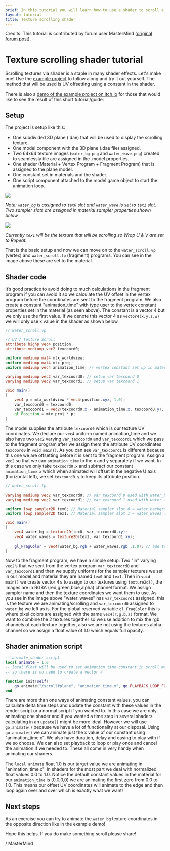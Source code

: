 ```yaml
---
brief: In this tutorial you will learn how to use a shader to scroll a repeating texture.
layout: tutorial
title: Texture scrolling shader
---
```


Credits: This tutorial is contributed by forum user MasterMind ([original forum post](https://forum.defold.com/t/texture-scrolling-shader-tutorial-example/71553)).

# Texture scrolling shader tutorial

Scrolling textures via shader is a staple in many shader effects. Let's make one! Use the [example project](https://github.com/FlexYourBrain/Texture_Scrolling_Example) to follow along and try it out yourself. The method that will be used is UV offsetting using a constant in the shader.

There is also a [demo of the example project on itch.io](https://flexyourbrain.itch.io/texture-scrolling-in-defold) for those that would like to see the result of this short tutorial/guide:


## Setup

The project is setup like this:

* One subdivided 3D plane (.dae) that will be used to display the scrolling texture.
* One model component with the 3D plane (.dae file) assigned.
* Two 64x64 texture images (`water_bg.png` and `water_wave.png`) created to seamlessly tile are assigned in the .model properties.
* One shader (Material + Vertex Program + Fragment Program) that is assigned to the plane model.
* One constant set in materials and the shader.
* One script component attached to the model game object to start the animation loop.

![](../images/texture-scrolling/model_setup.png)

_Note: `water_bg` is assigned to `tex0` slot and `water_wave` is set to `tex1` slot. Two sampler slots are assigned in material sampler properties shown below._

![](../images/texture-scrolling/material_setup.png)

_Currently `tex1` will be the texture that will be scrolling so Wrap U & V are set to Repeat._

That is the basic setup and now we can move on to the `water_scroll.vp` (vertex) and `water_scroll.fp` (fragment) programs. You can see in the image above these are set to the material.


## Shader code

It’s good practice to avoid doing to much calculations in the fragment program if you can avoid it so we calculate the UV offset in the vertex program before the coordinates are sent to the fragment program. We also create a constant "animation_time" with type user to the vertex constant properties set in the material (as seen above). The constant is a vector 4 but we only use the first value. If we denote this vector 4 as `vector4(x,y,z,w)` we will only use x value in the shader as shown below.


```glsl
// water_scroll.vp

// UV / Texture Scroll
attribute highp vec4 position;
attribute mediump vec2 texcoord0;

uniform mediump mat4 mtx_worldview;
uniform mediump mat4 mtx_proj;
uniform mediump vec4 animation_time; // vertex constant set up in material as type user.

varying mediump vec2 var_texcoord0; // setup var texcoord 0
varying mediump vec2 var_texcoord1; // setup var texcoord 1

void main()
{
    vec4 p = mtx_worldview * vec4(position.xyz, 1.0);
    var_texcoord0 = texcoord0;
    var_texcoord1 = vec2(texcoord0.x - animation_time.x, texcoord0.y); // Calculate var texcoord 1 uv offset on U(x) axis to fragment program 
    gl_Position = mtx_proj * p;
}
```

The model supplies the attribute `texcoord0` which is our texture UV coordinates. We declare our `vec4` uniform named animation_time and we also have two `vec2` varying `var_texcoord0` and `var_texcoord1` which we pass to the fragment program after we assign them the attribute UV coordinates `texcoord0` in `void main()`. As you can see `var_texcoord1` is different because this one we are offsetting before it is sent to the fragment program. Assign a `vec2` so that we can `animation_time` to the x and y separately if we want. In this case we only take `texcoord0.x` and subtract our constant `animation_time.x` which when animated will offset in the negative U axis (horizontal left), we set `texcoord0.y` to keep its attribute position.


```glsl
// water_scroll.fp

varying mediump vec2 var_texcoord0; // var texcoord 0 used with water_bg sampler
varying mediump vec2 var_texcoord1; // var texcoord 1 used with water_waves sampler, UV animation calulation done in vertex program

uniform lowp sampler2D tex0; // Material sampler slot 0 = water background / set in plane.model
uniform lowp sampler2D tex1; // Material sampler slot 1 = water waves / set in plane.model

void main()
{
    vec4 water_bg = texture2D(tex0, var_texcoord0.xy);
    vec4 water_waves = texture2D(tex1, var_texcoord1.xy);
    
    gl_FragColor = vec4(water_bg.rgb + water_waves.rgb ,1.0); // add texture waves to bg using addition(+), alpha set to 1.0 as there is no transparency being used0
}
```

Now to the fragment program, we have a simple setup. Two "in" varying `vec2`’s that we sent from the vertex program `var_textcoord0` and `var_texcoord1` and then we supply uniforms for the sampler textures we set in our model and material they are named `tex0` and `tex1`. Then in `void main()` we create vector 4’s to assign to our textures using `texture2d()`, the images are in RGBA (red,green,blue,alpha) channel format. We assign sampler name and then the texture coordinates we want them to use. As you see in the image above "water_waves" has `var_texcoord1` assigned. this is the texture we are animating/scrolling and `var_texcoord0` assigned to `water_bg` we left as is. For the global reserved variable `gl_FragColor` this is where pixel colors are assigned with the same `vec4(r,g,b,a)` format. We want to combine the 2 textures together so we use addition to mix the rgb channels of each texture together, also we are not using the textures alpha channel so we assign a float value of 1.0 which equals full opacity.


## Shader animation script

```lua
-- animate_shader.script
local animate = 1.0
-- local float will be used to set animation_time constant in scroll material , only x constant value is used in the shader 
-- so there is no need to create a vector 4

function init(self)
	go.animate("/scroll#plane", "animation_time.x", go.PLAYBACK_LOOP_FORWARD, animate, go.EASING_LINEAR, 4.0)
end
```

There are more than one ways of animating constant values, you can calculate delta time steps and update the constant with these values in the render script or a normal script if you wanted to. In this case we are only animating one shader and if you wanted a time step in several shaders calculating in an `update()` might be more ideal. However we will use `go.animate()` because we have a lot of functionality at our disposal. Using `go.animate()` we can animate just the x value of our constant using "animation_time.x". We also have duration, delay and easing to play with if we so choose. We can also set playback to loop or play once and cancel the animation if we needed to. These all come in very handy when animating our shaders.

The `local animate` float 1.0 is our target value we are animating in "animation_time.x". In shaders for the most part we deal with normalized float values 0.0 to 1.0. Notice the default constant values in the material for our `animation_time` is (0,0,0,0) we are animating the first zero from 0.0 to 1.0. This means our offset UV coordinates will animate to the edge and then loop again over and over which is exactly what we want!


## Next steps

As an exercise you can try to animate the `water_bg` texture coordinates in the opposite direction like in the example demo!

Hope this helps. If you do make something scroll please share!

/ MasterMind